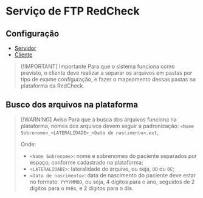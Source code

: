 # Serviço de FTP RedCheck

## Configuração

- [Servidor](./servidor/README.md)
- [Cliente](./cliente/README.md)

> [!IMPORTANT] Importante
> Para que o sistema funciona como previsto, o cliente deve realizar a separar os
> arquivos em pastas por tipo de exame configuração, e fazer o mapeamento dessas pastas
> na plataforma da RedCheck.

## Busco dos arquivos na plataforma

> [!WARNING] Aviso
> Para que a busca dos arquivos funciona na plataforma, nomes dos arquivos devem seguir a padronização:
> `<Nome Sobrenome>_<LATERALIDADE>_<Data de nascimento>.ext`,
>
> Onde:
>
> - `<Nome Sobrenome>`: nome e sobrenomes do paciente separados por espaço, conforme cadastrado na plataforma;
> - `<LATERALIDADE>`: lateralidade do arquivo, ou seja, `OD` ou `OE`;
> - `<Data de nascimento>`: data de nascimento do paciente deve estar no formato: `YYYYMMDD`,
> ou seja, 4 dígitos para o ano, seguidos de 2 dígitos para o mês, e 2 dígitos para o dia.
